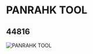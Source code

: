 # PANRAHK TOOL
## 44816
![PANRAHK TOOL](https://lc-www-live-s.legocdn.com/media/bricks/5/2/4222150.jpg)